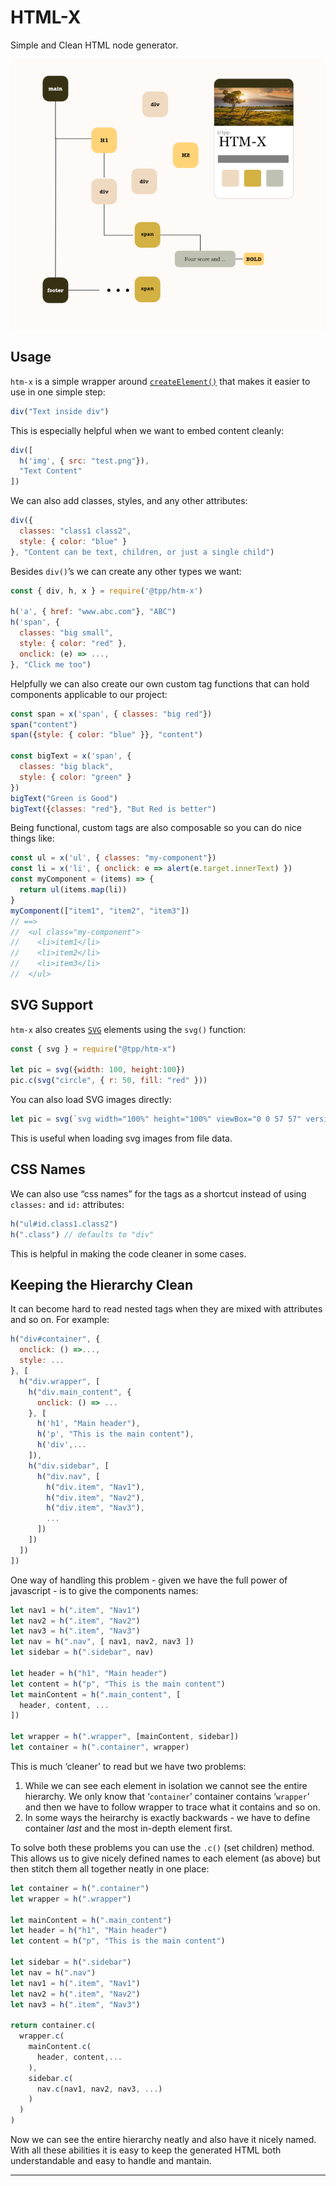 # HTML-X

Simple and Clean HTML node generator.

![icon](./htm-x.png)

## Usage

`htm-x` is a simple wrapper around [`createElement()`](https://developer.mozilla.org/en-US/docs/Web/API/Document/createElement) that makes it easier to use in one simple step:

```javascript
div("Text inside div")
```

This is especially helpful when we want to embed content cleanly:

```javascript
div([
  h('img', { src: "test.png"}),
  "Text Content"
])
```

We can also add classes, styles, and any other attributes:

```javascript
div({
  classes: "class1 class2",
  style: { color: "blue" }
}, "Content can be text, children, or just a single child")
```

Besides `div()`’s we can create any other types we want:

```javascript
const { div, h, x } = require('@tpp/htm-x')

h('a', { href: "www.abc.com"}, "ABC")
h('span', {
  classes: "big small",
  style: { color: "red" },
  onclick: (e) => ...,
}, "Click me too")
```

Helpfully we can also create our own custom tag functions that can hold components applicable to our project:

```javascript
const span = x('span', { classes: "big red"})
span("content")
span({style: { color: "blue" }}, "content")

const bigText = x('span', {
  classes: "big black",
  style: { color: "green" }
})
bigText("Green is Good")
bigText({classes: "red"}, "But Red is better")
```

Being functional, custom tags are also composable so you can do nice things like:

```javascript
const ul = x('ul', { classes: "my-component"})
const li = x('li', { onclick: e => alert(e.target.innerText) })
const myComponent = (items) => {
  return ul(items.map(li))
}
myComponent(["item1", "item2", "item3"])
// ==>
//  <ul class="my-component">
//    <li>item1</li>
//    <li>item2</li>
//    <li>item3</li>
//  </ul>
```

## SVG Support

`htm-x` also creates [`SVG`](https://developer.mozilla.org/en-US/docs/Web/SVG) elements using the `svg()` function:

```javascript
const { svg } = require("@tpp/htm-x")

let pic = svg({width: 100, height:100})
pic.c(svg("circle", { r: 50, fill: "red" }))
```

You can also load SVG images directly:

```javascript
let pic = svg(`svg width="100%" height="100%" viewBox="0 0 57 57" version="1.1...`)
```

This is useful when loading svg images from file data.

## CSS Names

We can also use “css names” for the tags as a shortcut instead of using `classes:` and `id:` attributes:

```javascript
h("ul#id.class1.class2")
h(".class") // defaults to "div"
```

This is helpful in making the code cleaner in some cases.

## Keeping the Hierarchy Clean

It can become hard to read nested tags when they are mixed with attributes and so on. For example:

```javascript
h("div#container", {
  onclick: () =>...,
  style: ...
}, [
  h("div.wrapper", [
    h("div.main_content", {
      onclick: () => ...
    }, [
      h('h1', "Main header"),
      h('p', "This is the main content"),
      h('div',...
    ]),
    h("div.sidebar", [
      h("div.nav", [
        h("div.item", "Nav1"),
        h("div.item", "Nav2"),
        h("div.item", "Nav3"),
        ...
      ])
    ])
  ])
])
```

One way of handling this problem - given we have the full power of javascript - is to give the components names:

```javascript
let nav1 = h(".item", "Nav1")
let nav2 = h(".item", "Nav2")
let nav3 = h(".item", "Nav3")
let nav = h(".nav", [ nav1, nav2, nav3 ])
let sidebar = h(".sidebar", nav)

let header = h("h1", "Main header")
let content = h("p", "This is the main content")
let mainContent = h(".main_content", [
  header, content, ...
])
  
let wrapper = h(".wrapper", [mainContent, sidebar])
let container = h(".container", wrapper)
```

This is much ‘cleaner’ to read but we have two problems:

1. While we can see each element in isolation we cannot see the entire hierarchy. We only know that ‘`container`’ container contains ‘`wrapper`’ and then we have to follow wrapper to trace what it contains and so on.
2. In some ways the heirarchy is exactly backwards - we have to define container _last_ and the most in-depth element first.

To solve both these problems you can use the `.c()` (set children) method. This allows us to give nicely defined names to each element (as above) but then stitch them all together neatly in one place:

```javascript
let container = h(".container")
let wrapper = h(".wrapper")

let mainContent = h(".main_content")
let header = h("h1", "Main header")
let content = h("p", "This is the main content")

let sidebar = h(".sidebar")
let nav = h(".nav")
let nav1 = h(".item", "Nav1")
let nav2 = h(".item", "Nav2")
let nav3 = h(".item", "Nav3")

return container.c(
  wrapper.c(
    mainContent.c(
      header, content,...
    ),
    sidebar.c(
      nav.c(nav1, nav2, nav3, ...)
    )
  )
)
```

Now we can see the entire hierarchy neatly and also have it nicely named. With all these abilities it is easy to keep the generated HTML both understandable and easy to handle and mantain.

---

